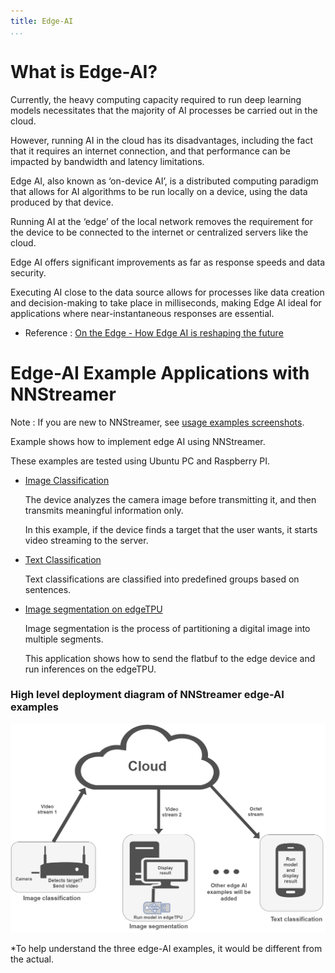 ```yaml
---
title: Edge-AI
...
```


# What is Edge-AI?
Currently, the heavy computing capacity required to run deep learning models necessitates that the majority of AI processes be carried out in the cloud.

However, running AI in the cloud has its disadvantages, including the fact that it requires an internet connection, and that performance can be impacted by bandwidth and latency limitations.

Edge AI, also known as ‘on-device AI’, is a distributed computing paradigm that allows for AI algorithms to be run locally on a device, using the data produced by that device.

Running AI at the ‘edge’ of the local network removes the requirement for the device to be connected to the internet or centralized servers like the cloud.

Edge AI offers significant improvements as far as response speeds and data security.

Executing AI close to the data source allows for processes like data creation and decision-making to take place in milliseconds, making Edge AI ideal for applications where near-instantaneous responses are essential.

  * Reference : [On the Edge - How Edge AI is reshaping the future](https://www.samsung.com/semiconductor/newsroom/tech-trends/on-the-edge-how-edge-ai-is-reshaping-the-future/)

# Edge-AI Example Applications with NNStreamer
Note : If you are new to NNStreamer, see [usage examples screenshots](https://github.com/nnstreamer/nnstreamer/wiki/usage-examples-screenshots).

Example shows how to implement edge AI using NNStreamer.

These examples are tested using Ubuntu PC and Raspberry PI.

  * [Image Classification](https://github.com/nnstreamer/nnstreamer-example/tree/main/Tizen.platform/Tizen_IoT_ImageClassification)

    The device analyzes the camera image before transmitting it, and then transmits meaningful information only.

    In this example, if the device finds a target that the user wants, it starts video streaming to the server.
  * [Text Classification](https://github.com/nnstreamer/nnstreamer-example/tree/main/Tizen.platform/Tizen_IoT_text_classification_NonGUI)

    Text classifications are classified into predefined groups based on sentences.

  * [Image segmentation on edgeTPU](https://github.com/nnstreamer/nnstreamer-example/tree/main/bash_script/example_image_segmentation_tensorflow_lite)

    Image segmentation is the process of partitioning a digital image into multiple segments.

    This application shows how to send the flatbuf to the edge device and run inferences on the edgeTPU.


### High level deployment diagram of NNStreamer edge-AI examples

![deployment diagram](./media/edgeai_diagram.png)

*To help understand the three edge-AI examples, it would be different from the actual.
